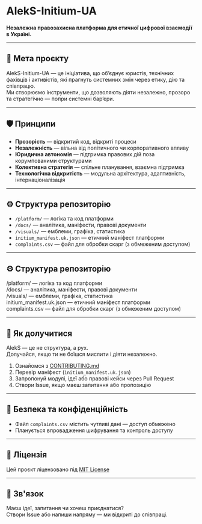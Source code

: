 # AlekS-Initium-UA

**Незалежна правозахисна платформа для етичної цифрової взаємодії в Україні.**

---

## 🎯 Мета проєкту

AlekS-Initium-UA — це ініціатива, що об’єднує юристів, технічних фахівців і активістів, які прагнуть системних змін через етику, дію та співпрацю.  
Ми створюємо інструменти, що дозволяють діяти незалежно, прозоро та стратегічно — попри системні бар’єри.

---

## 🛡️ Принципи

- **Прозорість** — відкритий код, відкриті процеси
- **Незалежність** — вільна від політичного чи корпоративного впливу
- **Юридична автономія** — підтримка правових дій поза корумпованими структурами
- **Колективна стратегія** — спільне планування, взаємна підтримка
- **Технологічна відкритість** — модульна архітектура, адаптивність, інтернаціоналізація

---

## ⚙️ Структура репозиторію

- `/platform/` — логіка та код платформи
- `/docs/` — аналітика, маніфести, правові документи
- `/visuals/` — емблеми, графіка, статистика
- `initium_manifest.uk.json` — етичний маніфест платформи
- `complaints.csv` — файл для обробки скарг (з обмеженим доступом)

---

## ⚙️ Структура репозиторію

/platform/ — логіка та код платформи  
/docs/ — аналітика, маніфести, правові документи  
/visuals/ — емблеми, графіка, статистика  
initium_manifest.uk.json — етичний маніфест платформи  
complaints.csv — файл для обробки скарг (з обмеженим доступом)

---

## 🤝 Як долучитися

AlekS — це не структура, а рух.  
Долучайся, якщо ти не боїшся мислити і діяти незалежно.

1. Ознайомся з [CONTRIBUTING.md](CONTRIBUTING.md)
2. Перевір маніфест (`initium_manifest.uk.json`)
3. Запропонуй модулі, ідеї або правові кейси через Pull Request
4. Створи Issue, якщо маєш запитання або пропозицію

---

## 🔐 Безпека та конфіденційність

- Файл `complaints.csv` містить чутливі дані — доступ обмежено
- Планується впровадження шифрування та контроль доступу

---

## 📜 Ліцензія

Цей проєкт ліцензовано під [MIT License](LICENSE)

---

## 📣 Зв'язок

Маєш ідеї, запитання чи хочеш приєднатися?  
Створи Issue або напиши напряму — ми відкриті до співпраці.
